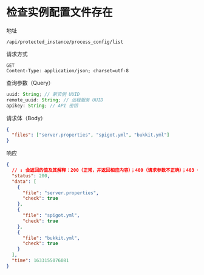 # 检查实例配置文件存在

地址

```
/api/protected_instance/process_config/list
```

请求方式

```
GET
Content-Type: application/json; charset=utf-8
```

查询参数（Query）

```js
uuid: String; // 新实例 UUID
remote_uuid: String; // 远程服务 UUID
apikey: String; // API 密钥
```

请求体（Body）

```json
{
  "files": ["server.properties", "spigot.yml", "bukkit.yml"]
}
```

响应

```json
{
  // ↓ 会返回的值及其解释：200（正常，并返回相应内容）；400（请求参数不正确）；403（无权限）；500（服务器内部错误）
  "status": 200,
  "data": [
    {
      "file": "server.properties",
      "check": true
    },
    {
      "file": "spigot.yml",
      "check": true
    },
    {
      "file": "bukkit.yml",
      "check": true
    }
  ],
  "time": 1633155076081
}
```
